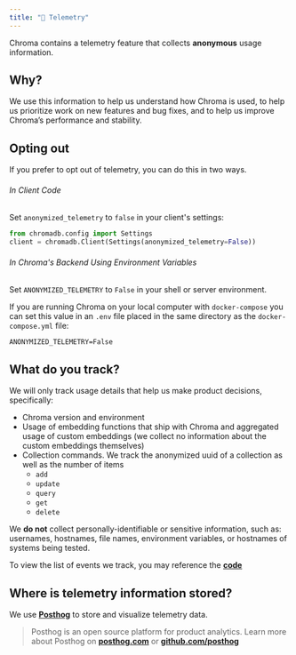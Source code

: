 ```yaml
---
title: "📏 Telemetry"
---
```


Chroma contains a telemetry feature that collects **anonymous** usage information.

## Why?

We use this information to help us understand how Chroma is used, to help us prioritize work on new features and bug fixes, and to help us improve Chroma’s performance and stability.

## Opting out

If you prefer to opt out of telemetry, you can do this in two ways.

###### In Client Code

Set `anonymized_telemetry` to `false` in your client's settings:

```python
from chromadb.config import Settings
client = chromadb.Client(Settings(anonymized_telemetry=False))
```

###### In Chroma's Backend Using Environment Variables

Set `ANONYMIZED_TELEMETRY` to `False` in your shell or server environment.

If you are running Chroma on your local computer with `docker-compose` you can set this value in an `.env` file placed in the same directory as the `docker-compose.yml` file:

```
ANONYMIZED_TELEMETRY=False
```

## What do you track?

We will only track usage details that help us make product decisions, specifically:

- Chroma version and environment
- Usage of embedding functions that ship with Chroma and aggregated usage of custom embeddings (we collect no information about the custom embeddings themselves)
- Collection commands. We track the anonymized uuid of a collection as well as the number of items
  - `add`
  - `update`
  - `query`
  - `get`
  - `delete`

We **do not** collect personally-identifiable or sensitive information, such as: usernames, hostnames, file names, environment variables, or hostnames of systems being tested.

To view the list of events we track, you may reference the **[code](https://github.com/chroma-core/chroma/blob/main/chromadb/telemetry/product/events.py)**

## Where is telemetry information stored?

We use **[Posthog](https://posthog.com/)** to store and visualize telemetry data.

> Posthog is an open source platform for product analytics. Learn more about Posthog on **[posthog.com](https://posthog.com/)** or **[github.com/posthog](https://github.com/posthog/posthog)**
